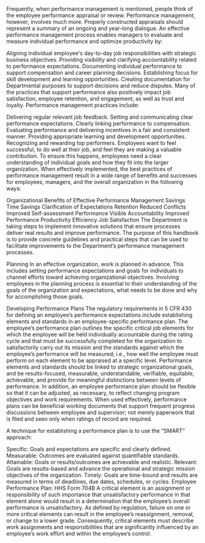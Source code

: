 
Frequently, when performance management is mentioned, people think of the employee performance appraisal or review. Performance management, however, involves much more. Properly constructed appraisals should represent a summary of an ongoing and year-long dialogue. An effective performance management process enables managers to evaluate and measure individual performance and optimize productivity by:

Aligning individual employee's day-to-day job responsibilities with strategic business objectives.
Providing visibility and clarifying accountability related to performance expectations.
Documenting individual performance to support compensation and career planning decisions.
Establishing focus for skill development and learning opportunities.
Creating documentation for Departmental purposes to support decisions and reduce disputes.
Many of the practices that support performance also positively impact job satisfaction, employee retention, and engagement; as well as trust and loyalty. Performance management practices include:

Delivering regular relevant job feedback.
Setting and communicating clear performance expectations.
Clearly linking performance to compensation.
Evaluating performance and delivering incentives in a fair and consistent manner.
Providing appropriate learning and development opportunities.
Recognizing and rewarding top performers.
Employees want to feel successful, to do well at their job, and feel they are making a valuable contribution. To ensure this happens, employees need a clear understanding of individual goals and how they fit into the larger organization. When effectively implemented, the best practices of performance management result in a wide range of benefits and successes for employees, managers, and the overall organization in the following ways:

Organizational Benefits of Effective Performance Management
Savings	Time Savings	Clarification of Expectations
Retention	Reduced Conflicts	Improved Self-assessment
Performance	Visible Accountability	Improved Performance
Productivity	Efficiency	Job Satisfaction
The Department is taking steps to implement innovative solutions that ensure processes deliver real results and improve performance. The purpose of this handbook is to provide concrete guidelines and practical steps that can be used to facilitate improvements to the Department’s performance management processes.

Planning
In an effective organization, work is planned in advance. This includes setting performance expectations and goals for individuals to channel efforts toward achieving organizational objectives. Involving employees in the planning process is essential to their understanding of the goals of the organization and expectations, what needs to be done and why for accomplishing those goals.

Developing Performance Plans
The regulatory requirements in 5 CFR 430 for defining an employee’s performance expectations include establishing elements and standards in an employee-specific performance plan. The employee’s performance plan outlines the specific critical job elements for which the employee will be held individually accountable during the rating cycle and that must be successfully completed for the organization to satisfactorily carry out its mission and the standards against which the employee’s performance will be measured; i.e., how well the employee must perform on each element to be appraised at a specific level. Performance elements and standards should be linked to strategic organizational goals, and be results-focused, measurable, understandable, verifiable, equitable, achievable, and provide for meaningful distinctions between levels of performance. In addition, an employee performance plan should be flexible so that it can be adjusted, as necessary, to reflect changing program objectives and work requirements. When used effectively, performance plans can be beneficial working documents that support frequent progress discussions between employee and supervisor; not merely paperwork that is filed and seen only when ratings of record are required.

A technique for establishing a performance plan is to use the “SMART” approach:

Specific: Goals and expectations are specific and clearly defined.
Measurable: Outcomes are evaluated against quantifiable standards.
Attainable: Goals or results/outcomes are achievable and realistic.
Relevant: Goals are results-based and advance the operational and strategic mission objectives of the organization.
Timely: Goals are time-bound and results are measured in terms of deadlines, due dates, schedules, or cycles.
Employee Performance Plan: HHS Form 704B
A critical element is an assignment or responsibility of such importance that unsatisfactory performance in that element alone would result in a determination that the employee’s overall performance is unsatisfactory. As defined by regulation, failure on one or more critical elements can result in the employee’s reassignment, removal, or change to a lower grade. Consequently, critical elements must describe work assignments and responsibilities that are significantly influenced by an employee’s work effort and within the employee’s control.

